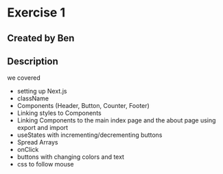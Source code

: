 # Exercise 1 
## Created by Ben
## Description
we covered 
- setting up Next.js
- className
- Components (Header, Button, Counter, Footer)
- Linking styles to Components 
- Linking Components to the main index page and the about page using export and import
- useStates with incrementing/decrementing buttons
- Spread Arrays
- onClick
- buttons with changing colors and text 
- css to follow mouse